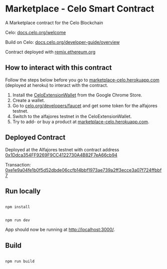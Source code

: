 # Marketplace - Celo Smart Contract
A Marketplace contract for the Celo Blockchain

Celo: [docs.celo.org/welcome](https://docs.celo.org/welcome)

Build on Celo: [docs.celo.org/developer-guide/overview](https://docs.celo.org/developer-guide/overview)

Contract deployed with [remix.ethereum.org](https://remix.ethereum.org/)

## How to interact with this contract

Follow the steps below before you go to [marketplace-celo.herokuapp.com](https://marketplace-celo.herokuapp.com/) (deployed at heroku) to interact with the contract.

1. Install the [CeloExtensionWallet](https://chrome.google.com/webstore/detail/celoextensionwallet/kkilomkmpmkbdnfelcpgckmpcaemjcdh?hl=en) from the Google Chrome Store.
2. Create a wallet.
3. Go to [celo.org/developers/faucet](https://celo.org/developers/faucet) and get some token for the alfajores testnet.
4. Switch to the alfajores testnet in the CeloExtensionWallet.
5. Try to add- or buy a product at [marketplace-celo.herokuapp.com](https://marketplace-celo.herokuapp.com/).


## Deployed Contract
Deployed at the Alfajores testnet with contract address [0x1Ddca354FF9269F9CC4122730A4B82F7eA66cb94](https://alfajores-blockscout.celo-testnet.org/address/0x1Ddca354FF9269F9CC4122730A4B82F7eA66cb94/transactions)

Transaction: [0xe1e9a04fe1b0f5d52dbde06ccfb14bbf1973ae739a2ff3ecce3a07f724ffbbf7](https://alfajores-blockscout.celo-testnet.org/tx/0xe1e9a04fe1b0f5d52dbde06ccfb14bbf1973ae739a2ff3ecce3a07f724ffbbf7/internal-transactions)

## Run locally

```

npm install

```

```

npm run dev

```

App should now be running at [http://localhost:3000/](http://localhost:3000/).


## Build

```

npm run build

```




